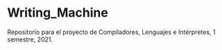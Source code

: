 # Writing_Machine
Repositorio para el proyecto de Compiladores, Lenguajes e Intérpretes, 1 semestre, 2021.
